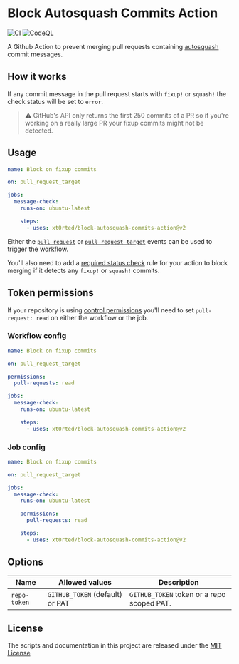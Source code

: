# Block Autosquash Commits Action

[![CI](https://github.com/xt0rted/block-autosquash-commits-action/actions/workflows/ci.yml/badge.svg?branch=main)](https://github.com/xt0rted/block-autosquash-commits-action/actions/workflows/ci.yml)
[![CodeQL](https://github.com/xt0rted/block-autosquash-commits-action/actions/workflows/codeql-analysis.yml/badge.svg?branch=main)](https://github.com/xt0rted/block-autosquash-commits-action/actions/workflows/codeql-analysis.yml)

A Github Action to prevent merging pull requests containing [autosquash](https://git-scm.com/docs/git-rebase#git-rebase---autosquash) commit messages.

## How it works

If any commit message in the pull request starts with `fixup!` or `squash!` the check status will be set to `error`.

>⚠️ GitHub's API only returns the first 250 commits of a PR so if you're working on a really large PR your fixup commits might not be detected.

## Usage

```yaml
name: Block on fixup commits

on: pull_request_target

jobs:
  message-check:
    runs-on: ubuntu-latest

    steps:
      - uses: xt0rted/block-autosquash-commits-action@v2
```

Either the [`pull_request`](https://docs.github.com/en/actions/using-workflows/events-that-trigger-workflows#pull_request) or [`pull_request_target`](https://docs.github.com/en/actions/using-workflows/events-that-trigger-workflows#pull_request_target) events can be used to trigger the workflow.

You'll also need to add a [required status check](https://help.github.com/en/articles/enabling-required-status-checks) rule for your action to block merging if it detects any `fixup!` or `squash!` commits.

## Token permissions

If your repository is using [control permissions](https://github.blog/changelog/2021-04-20-github-actions-control-permissions-for-github_token/) you'll need to set `pull-request: read` on either the workflow or the job.

### Workflow config

```yaml
name: Block on fixup commits

on: pull_request_target

permissions:
  pull-requests: read

jobs:
  message-check:
    runs-on: ubuntu-latest

    steps:
      - uses: xt0rted/block-autosquash-commits-action@v2
```

### Job config

```yaml
name: Block on fixup commits

on: pull_request_target

jobs:
  message-check:
    runs-on: ubuntu-latest

    permissions:
      pull-requests: read

    steps:
      - uses: xt0rted/block-autosquash-commits-action@v2
```

## Options

Name | Allowed values | Description
-- | -- | --
`repo-token` | `GITHUB_TOKEN` (default) or PAT | `GITHUB_TOKEN` token or a repo scoped PAT.

## License

The scripts and documentation in this project are released under the [MIT License](LICENSE)
